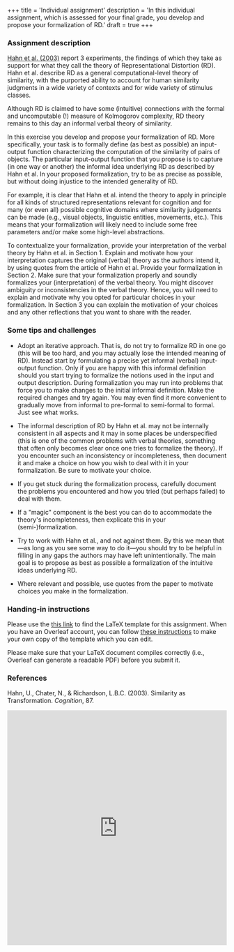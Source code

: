 +++
title = 'Individual assignment'
description = 'In this individual assignment, which is assessed for your final grade, you develop and propose your formalization of RD.'
draft = true
+++

### Assignment description

[Hahn et al. (2003)](https://doi.org/10.1016/S0010-0277(02)00184-1) report 3 experiments, the findings of which they take as support for what they call the theory of Representational Distortion (RD). Hahn et al. describe RD as a general computational-level theory of similarity, with the purported ability to account for human similarity judgments in a wide variety of contexts and for wide variety of stimulus classes.

Although RD is claimed to have some (intuitive) connections with the formal and uncomputable (!) measure of Kolmogorov complexity, RD theory remains to this day an informal verbal theory of similarity.

In this exercise you develop and propose your formalization of RD. More specifically, your task is to formally define (as best as possible) an input-output function characterizing the computation of the similarity of pairs of objects. The particular input-output function that you propose is to capture (in one way or another) the informal idea underlying RD as described by Hahn et al. In your proposed formalization, try to be as precise as possible, but without doing injustice to the intended generality of RD.

For example, it is clear that Hahn et al. intend the theory to apply in principle for all kinds of structured representations relevant for cognition and for many (or even all) possible cognitive domains where similarity judgements can be made (e.g., visual objects, linguistic entities, movements, etc.). This means that your formalization will likely need to include some free parameters and/or make some high-level abstractions.

To contextualize your formalization, provide your interpretation of the verbal theory by Hahn et al. in Section 1. Explain and motivate how your interpretation captures the original (verbal) theory as the authors intend it, by using quotes from the article of Hahn et al. Provide your formalization in Section 2. Make sure that your formalization properly and soundly formalizes your (interpretation) of the verbal theory. You might discover ambiguity or inconsistencies in the verbal theory. Hence, you will need to explain and motivate why you opted for particular choices in your formalization. In Section 3 you can explain the motivation of your choices and any other reflections that you want to share with the reader.

### Some tips and challenges

- Adopt an iterative approach. That is, do not try to formalize RD in one go (this will be too hard, and you may actually lose the intended meaning of RD). Instead start by formulating a precise yet informal (verbal) input-output function. Only if you are happy with this informal definition should you start trying to formalize the notions used in the input and output description. During formalization you may run into problems that force you to make changes to the initial informal definition. Make the required changes and try again. You may even find it more convenient to gradually move from informal to pre-formal to semi-formal to formal. Just see what works.

- The informal description of RD by Hahn et al. may not be internally consistent in all aspects and it may in some places be underspecified (this is one of the common problems with verbal theories, something that often only becomes clear once one tries to formalize the theory). If you encounter such an inconsistency or incompleteness, then document it and make a choice on how you wish to deal with it in your formalization. Be sure to motivate your choice.

- If you get stuck during the formalization process, carefully document the problems you encountered and how you tried (but perhaps failed) to deal with them.

- If a "magic" component is the best you can do to accommodate the theory's incompleteness, then explicate this in your (semi-)formalization.

- Try to work with Hahn et al., and not against them. By this we mean that—as long as you see some way to do it—you should try to be helpful in filling in any gaps the authors may have left unintentionally. The main goal is to propose as best as possible a formalization of the intuitive ideas underlying RD.

- Where relevant and possible, use quotes from the paper to motivate choices you make in the formalization.

### Handing-in instructions

Please use the <a href="https://www.overleaf.com/read/rzfzrskmstwg#321fd2" target="_blank">this link</a> to find the LaTeX template for this assignment. When you have an Overleaf account, you can follow [these instructions](https://www.overleaf.com/learn/how-to/Copying_a_project#Making_a_copy_of_a_project) to make your own copy of the template which you can edit. 


Please make sure that your LaTeX document compiles correctly (i.e., Overleaf can generate a readable PDF) before you submit it.

### References

Hahn, U., Chater, N., & Richardson, L.B.C. (2003). Similarity as Transformation. *Cognition*, 87.


<iframe
    id="JotFormIFrame-241832152463351"
    title="Assignment Submission Form Tools for Theory Workshop"
    onload="window.parent.scrollTo(0,0)"
    allowtransparency="true"
    allow="geolocation; microphone; camera; fullscreen"
    src="https://form.jotform.com/241832152463351"
    frameborder="0"
    style="min-width:100%;max-width:100%;height:539px;border:none;"
    scrolling="no"
>
</iframe>
<script src='https://cdn.jotfor.ms/s/umd/latest/for-form-embed-handler.js'></script>
<script>window.jotformEmbedHandler("iframe[id='JotFormIFrame-241832152463351']", "https://form.jotform.com/")</script>